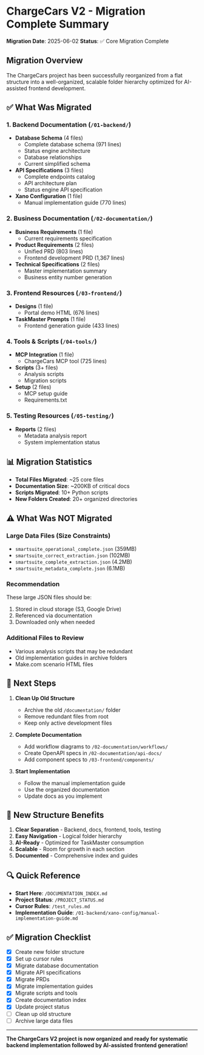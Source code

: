 # ChargeCars V2 - Migration Complete Summary
**Migration Date**: 2025-06-02
**Status**: ✅ Core Migration Complete

## Migration Overview

The ChargeCars project has been successfully reorganized from a flat structure into a well-organized, scalable folder hierarchy optimized for AI-assisted frontend development.

## ✅ What Was Migrated

### 1. Backend Documentation (`/01-backend/`)
- **Database Schema** (4 files)
  - Complete database schema (971 lines)
  - Status engine architecture
  - Database relationships
  - Current simplified schema
- **API Specifications** (3 files)
  - Complete endpoints catalog
  - API architecture plan
  - Status engine API specification
- **Xano Configuration** (1 file)
  - Manual implementation guide (770 lines)

### 2. Business Documentation (`/02-documentation/`)
- **Business Requirements** (1 file)
  - Current requirements specification
- **Product Requirements** (2 files)
  - Unified PRD (803 lines)
  - Frontend development PRD (1,367 lines)
- **Technical Specifications** (2 files)
  - Master implementation summary
  - Business entity number generation

### 3. Frontend Resources (`/03-frontend/`)
- **Designs** (1 file)
  - Portal demo HTML (676 lines)
- **TaskMaster Prompts** (1 file)
  - Frontend generation guide (433 lines)

### 4. Tools & Scripts (`/04-tools/`)
- **MCP Integration** (1 file)
  - ChargeCars MCP tool (725 lines)
- **Scripts** (3+ files)
  - Analysis scripts
  - Migration scripts
- **Setup** (2 files)
  - MCP setup guide
  - Requirements.txt

### 5. Testing Resources (`/05-testing/`)
- **Reports** (2 files)
  - Metadata analysis report
  - System implementation status

## 📊 Migration Statistics

- **Total Files Migrated**: ~25 core files
- **Documentation Size**: ~200KB of critical docs
- **Scripts Migrated**: 10+ Python scripts
- **New Folders Created**: 20+ organized directories

## ⚠️ What Was NOT Migrated

### Large Data Files (Size Constraints)
- `smartsuite_operational_complete.json` (359MB)
- `smartsuite_correct_extraction.json` (102MB)
- `smartsuite_complete_extraction.json` (4.2MB)
- `smartsuite_metadata_complete.json` (6.1MB)

### Recommendation
These large JSON files should be:
1. Stored in cloud storage (S3, Google Drive)
2. Referenced via documentation
3. Downloaded only when needed

### Additional Files to Review
- Various analysis scripts that may be redundant
- Old implementation guides in archive folders
- Make.com scenario HTML files

## 🎯 Next Steps

1. **Clean Up Old Structure**
   - Archive the old `/documentation/` folder
   - Remove redundant files from root
   - Keep only active development files

2. **Complete Documentation**
   - Add workflow diagrams to `/02-documentation/workflows/`
   - Create OpenAPI specs in `/02-documentation/api-docs/`
   - Add component specs to `/03-frontend/components/`

3. **Start Implementation**
   - Follow the manual implementation guide
   - Use the organized documentation
   - Update docs as you implement

## 📁 New Structure Benefits

1. **Clear Separation** - Backend, docs, frontend, tools, testing
2. **Easy Navigation** - Logical folder hierarchy
3. **AI-Ready** - Optimized for TaskMaster consumption
4. **Scalable** - Room for growth in each section
5. **Documented** - Comprehensive index and guides

## 🔍 Quick Reference

- **Start Here**: `/DOCUMENTATION_INDEX.md`
- **Project Status**: `/PROJECT_STATUS.md`
- **Cursor Rules**: `/test_rules.md`
- **Implementation Guide**: `/01-backend/xano-config/manual-implementation-guide.md`

## ✅ Migration Checklist

- [x] Create new folder structure
- [x] Set up cursor rules
- [x] Migrate database documentation
- [x] Migrate API specifications
- [x] Migrate PRDs
- [x] Migrate implementation guides
- [x] Migrate scripts and tools
- [x] Create documentation index
- [x] Update project status
- [ ] Clean up old structure
- [ ] Archive large data files

---

**The ChargeCars V2 project is now organized and ready for systematic backend implementation followed by AI-assisted frontend generation!** 
